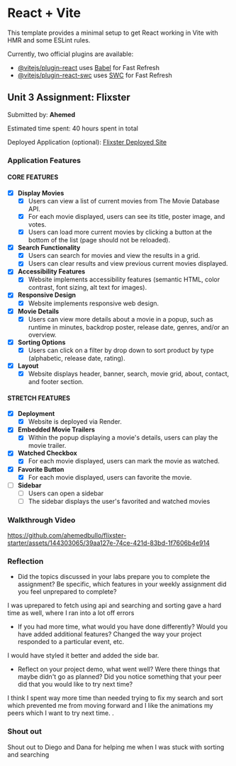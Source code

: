 # React + Vite

This template provides a minimal setup to get React working in Vite with HMR and some ESLint rules.

Currently, two official plugins are available:

- [@vitejs/plugin-react](https://github.com/vitejs/vite-plugin-react/blob/main/packages/plugin-react/README.md) uses [Babel](https://babeljs.io/) for Fast Refresh
- [@vitejs/plugin-react-swc](https://github.com/vitejs/vite-plugin-react-swc) uses [SWC](https://swc.rs/) for Fast Refresh

## Unit 3 Assignment: Flixster

Submitted by: **Ahemed**

Estimated time spent: 40 hours spent in total

Deployed Application (optional): [Flixster Deployed Site](https://flixster-starter-m0gc.onrender.com/)

### Application Features

#### CORE FEATURES

- [x] **Display Movies**
  - [x] Users can view a list of current movies from The Movie Database API.
  - [x] For each movie displayed, users can see its title, poster image, and votes.
  - [x] Users can load more current movies by clicking a button at the bottom of the list (page should not be reloaded).
- [x] **Search Functionality**
  - [x] Users can search for movies and view the results in a grid.
  - [x] Users can clear results and view previous current movies displayed.
- [x] **Accessibility Features**
  - [x] Website implements accessibility features (semantic HTML, color contrast, font sizing, alt text for images).
- [x] **Responsive Design**
  - [x] Website implements responsive web design.
- [x] **Movie Details**
  - [x] Users can view more details about a movie in a popup, such as runtime in minutes, backdrop poster, release date, genres, and/or an overview.
- [x] **Sorting Options**
  - [x] Users can click on a filter by drop down to sort product by type (alphabetic, release date, rating).
- [x] **Layout**
  - [x] Website displays header, banner, search, movie grid, about, contact, and footer section.

#### STRETCH FEATURES

- [x] **Deployment**
  - [x] Website is deployed via Render.
- [x] **Embedded Movie Trailers**
  - [x] Within the popup displaying a movie's details, users can play the movie trailer.
- [x] **Watched Checkbox**
  - [x] For each movie displayed, users can mark the movie as watched.
- [x] **Favorite Button**
  - [x] For each movie displayed, users can favorite the movie.
- [ ] **Sidebar**
  - [ ] Users can open a sidebar
  - [ ] The sidebar displays the user's favorited and watched movies

### Walkthrough Video

https://github.com/ahemedbullo/flixster-starter/assets/144303065/39aa127e-74ce-421d-83bd-1f7606b4e914

### Reflection
- Did the topics discussed in your labs prepare you to complete the assignment? Be specific, which features in your weekly assignment did you feel unprepared to complete?

I was uprepared to fetch using api and searching and sorting gave a hard time as well, where I ran into a lot off errors

- If you had more time, what would you have done differently? Would you have added additional features? Changed the way your project responded to a particular event, etc.

I would have styled it better and added the side bar. 

- Reflect on your project demo, what went well? Were there things that maybe didn't go as planned? Did you notice something that your peer did that you would like to try next time?

I think I spent way more time than needed trying to fix my search and sort which prevented me from moving forward and I like the animations my peers which I want to try next time. .


### Shout out
Shout out to Diego and Dana for helping me when I was stuck with sorting and searching
